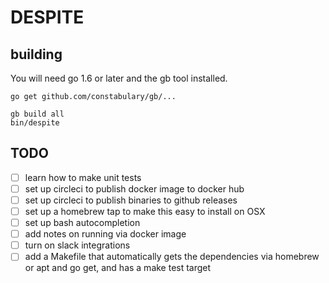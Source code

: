 # DESPITE

## building

You will need go 1.6 or later and the gb tool installed.

    go get github.com/constabulary/gb/...

    gb build all
    bin/despite

## TODO

* [ ] learn how to make unit tests
* [ ] set up circleci to publish docker image to docker hub
* [ ] set up circleci to publish binaries to github releases
* [ ] set up a homebrew tap to make this easy to install on OSX
* [ ] set up bash autocompletion
* [ ] add notes on running via docker image
* [ ] turn on slack integrations
* [ ] add a Makefile that automatically gets the dependencies
      via homebrew or apt and go get, and has a make test target
